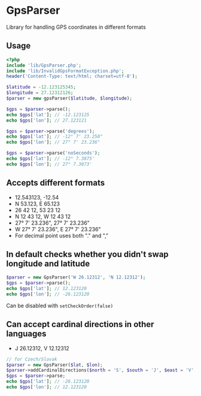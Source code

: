 # GpsParser
Library for handling GPS coordinates in different formats

## Usage

```php
<?php
include 'lib/GpsParser.php';
include 'lib/InvalidGpsFormatException.php';
header('Content-Type: text/html; charset=utf-8');

$latitude = -12.123125345;
$longitude = 27.12312126;
$parser = new gpsParser($latitude, $longitude);

$gps = $parser->parse();
echo $gps['lat']; // -12.123125
echo $gps['lon']; // 27.123121

$gps = $parser->parse('degrees');
echo $gps['lat']; // -12° 7' 23.250"
echo $gps['lon']; // 27° 7' 23.236"

$gps = $parser->parse('noSeconds');
echo $gps['lat']; // -12° 7.3875'
echo $gps['lon']; // 27° 7.3873'
```

## Accepts different formats
* 12.543123, -12.54
* N 53.123, E 65.123
* 26 42 12, 53 23 12
* N 12 43 12, W 12 43 12
* 27° 7' 23.236", 27° 7' 23.236"
* W 27° 7' 23.236", E 27° 7' 23.236"
* For decimal point uses both "." and ","

## In default checks whether you didn't swap longitude and latitude
```php
$parser = new GpsParser('W 26.12312', 'N 12.12312');
$gps = $parser->parse();
echo $gps['lat']; // 12.123120
echo $gps['lon']; // -26.123120
```
Can be disabled with `setCheckOrder(false)`


## Can accept cardinal directions in other languages
* J 26.12312, V 12.12312
```php
// for Czech/Slovak
$parser = new GpsParser($lat, $lon);
$parser->addCardinalDirections($north = 'S', $south = 'J', $east = 'V', $west = 'Z');
$gps = $parser->parse;
echo $gps['lat']; // -26.123120
echo $gps['lon']; // 12.123120
```

